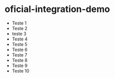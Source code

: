 # oficial-integration-demo
- Teste 1
- Teste 2
- teste 3
- Teste 4
- Teste 5
- Teste 6
- Teste 7
- Teste 8
- Teste 9
- Teste 10
